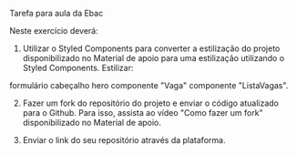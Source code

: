 Tarefa para aula da Ebac

Neste exercício deverá:

1) Utilizar o Styled Components para converter a estilização do projeto disponibilizado no Material de apoio para uma estilização utilizando o Styled Components. Estilizar:

formulário
cabeçalho
hero
componente "Vaga"
componente "ListaVagas".

2) Fazer um fork do repositório do projeto e enviar o código atualizado para o Github. Para isso, assista ao vídeo "Como fazer um fork" disponibilizado no Material de apoio.

3) Enviar o link do seu repositório através da plataforma.

